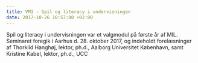 ```yaml
---
title: VM1 - Spil og literacy i undervisningen
date: 2017-10-26 10:57:00 +02:00
---
```


Spil og literacy i undervisningen var et valgmodul på første år af MIL. Seminaret foregik i Aarhus d. 28. oktober 2017, og indeholdt forelæsninger af Thorkild Hanghøj, lektor, ph.d., Aalborg Universitet København, samt
Kristine Kabel, lektor, ph.d., UCC 